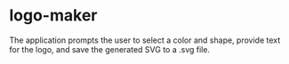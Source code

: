 # logo-maker
The application prompts the user to select a color and shape, provide text for the logo, and save the generated SVG to a .svg file.
